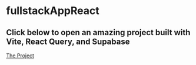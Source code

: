 # fullstackAppReact

## Click below to open an amazing project built with Vite, React Query, and Supabase

[The Project](https://hotel-wildest-oiasis.netlify.app/login)
